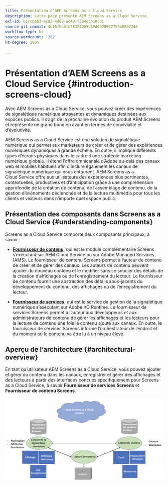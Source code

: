 ```yaml
---
title: Présentation d’AEM Screens as a Cloud Service
description: Cette page présente AEM Screens as a Cloud Service.
exl-id: b1cc0a63-ecd3-4d89-ac49-f384cc610cdc
source-git-commit: 4b76fbbb1b58324065b39d6928027759b0897246
workflow-type: ht
source-wordcount: '382'
ht-degree: 100%

---
```


# Présentation d’AEM Screens as a Cloud Service {#introduction-screens-cloud}

Avec AEM Screens as a Cloud Service, vous pouvez créer des expériences de signalétique numérique attrayantes et dynamiques destinées aux espaces publics. Il s’agit de la prochaine évolution du produit AEM Screens et représente un grand bond en avant en termes de convivialité et d’évolutivité.

AEM Screens as a Cloud Service est une solution de signalétique numérique qui permet aux marketeurs de créer et de gérer des expériences numériques dynamiques à grande échelle. En outre, il implique différents types d’écrans physiques dans le cadre d’une stratégie marketing numérique globale. Il étend l’offre omnicanale d’Adobe au-delà des canaux web et mobiles habituels afin d’inclure également les canaux de signalétique numérique qui nous entourent. AEM Screens as a Cloud Service offre aux utilisateurs des expériences plus pertinentes, contextuelles, productives et d’anticipation grâce à une compréhension approfondie de la création de contenu, de l’assemblage de contenu, de la gestion d’événements déclenchée et de la lecture multimédia pour tous les clients et visiteurs dans n’importe quel espace public.

## Présentation des composants dans Screens as a Cloud Service {#understanding-components}

Screens as a Cloud Service comporte deux composants principaux, à savoir :

* **[Fournisseur de contenu](https://experienceleague.adobe.com/docs/experience-manager-cloud-service/screens-as-cloud-service/configure-screens-cloud/using-screens-content-provider.html?lang=fr)**, qui est le module complémentaire Screens s’exécutant sur AEM Cloud Service ou sur Adobe Managed Services (AMS). Le fournisseur de contenu Screens permet à l’auteur de contenu de créer et de gérer des canaux. Les auteurs de contenu peuvent ajouter du nouveau contenu et le modifier sans se soucier des détails de la création d’affichages ou de l’enregistrement du lecteur. Le fournisseur de contenu fournit une abstraction des détails sous-jacents du développement du contenu, des affichages ou de l’enregistrement du lecteur.

* **[Fournisseur de services](https://experienceleague.adobe.com/docs/experience-manager-cloud-service/screens-as-cloud-service/configure-screens-cloud/navigating-to-screens-services-provider.html?lang=fr)**, qui est le service de gestion de la signalétique numérique s’exécutant sur Adobe I/O Runtime. Le fournisseur de services Screens permet à l’auteur aux développeurs et aux administrateurs de contenu de gérer les affichages et les lecteurs pour la lecture de contenu une fois le contenu ajouté aux canaux. En outre, le fournisseur de services Screens informe l’orchestrateur de l’endroit et du moment où le contenu va être lu à un niveau élevé.


## Aperçu de l’architecture {#architectural-overview}

En tant qu’utilisateur AEM Screens as a Cloud Service, vous pouvez ajouter et gérer du contenu dans les canaux, enregistrer et gérer des affichages et des lecteurs à partir des interfaces conçues spécifiquement pour Screens as a Cloud Service, à savoir **Fournisseur de services Screens** et **Fournisseur de contenu Screens**.

![image](/help/screens-cloud/assets/architecture-screenscloud.png)

